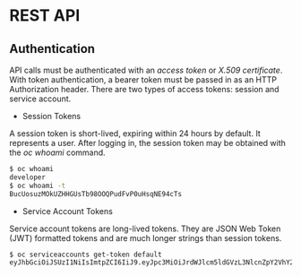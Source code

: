 # REST API

## Authentication

API calls must be authenticated with an *access token* or *X.509 certificate*.
With token authentication, a bearer token must be passed in as an HTTP
Authorization header. There are two types of access tokens: session and service
account.

- Session Tokens

A session token is short-lived, expiring within 24 hours by default. It
represents a user. After logging in, the session token may be obtained with the
*oc whoami* command.

```bash
$ oc whoami
developer
$ oc whoami -t
BucUosuzMOkUZHHGUsTb98OOQPudFvP0uHsqNE94cTs
```

- Service Account Tokens

Service account tokens are long-lived tokens. They are JSON Web Token (JWT)
formatted tokens and are much longer strings than session tokens.

```bash
$ oc serviceaccounts get-token default
eyJhbGciOiJSUzI1NiIsImtpZCI6IiJ9.eyJpc3MiOiJrdWJlcm5ldGVzL3NlcnZpY2VhY2NvdW50Iiwia3ViZXJuZXRlcy5pby9zZXJ2aWNlYWNjb3VudC9uYW1lc3BhY2UiOiJnbnUiLCJrdWJlcm5ldGVzLmlvL3NlcnZpY2VhY2NvdW50L3NlY3JldC5uYW1lIjoiZGVmYXVsdC10b2tlbi16Z3AycyIsImt1YmVybmV0ZXMuaW8vc2VydmljZWFjY291bnQvc2VydmljZS1hY2NvdW50Lm5hbWUiOiJkZWZhdWx0Iiwia3ViZXJuZXRlcy5pby9zZXJ2aWNlYWNjb3VudC9zZXJ2aWNlLWFjY291bnQudWlkIjoiOWJjMjJmYzEtNGVjMC0xMWU5LTgwNDgtMTIyNjMxNjMyZjQyIiwic3ViIjoic3lzdGVtOnNlcnZpY2VhY2NvdW50OmdudTpkZWZhdWx0In0.V0I0pkQAfioJXsvnTi8NXUedoY_gOUyzX5T811B1Roa5hO5KmBYZnxbD0fImEaHvJ5MNXM9F_d7CVq7JUUXsFS54RFeN4ChdfW4dyNruKGR6W1Y4jkAw6A0n8aAAFb5bgzCgg2_x7W4KYEtCEZ9IE_lDNqAef84jba8ZC7BWuNGYXjzAVzAqq4EhO_EJn1y33qhzTre2ksyOKrQWHSnxnFjJb0hrrzxNsALJYYUJvSxzGRx1InLMdM_acuLSHWWwgIgN7S2gvdMmch5Tcj23rFjCyP9UlB3HbWgebexrX5ATH48LPe06D1ointkeslZ8uazFgODG4W0uiXksxcGMdg
```

